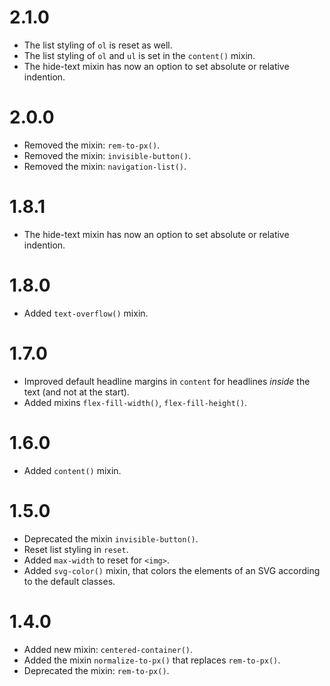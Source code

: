2.1.0
=====

*   The list styling of `ol` is reset as well.
*   The list styling of `ol` and `ul` is set in the `content()` mixin.
*   The hide-text mixin has now an option to set absolute or relative indention.

2.0.0
=====

*   Removed the mixin: `rem-to-px()`.
*   Removed the mixin: `invisible-button()`.
*   Removed the mixin: `navigation-list()`.


1.8.1
=====

*   The hide-text mixin has now an option to set absolute or relative indention. 


1.8.0
=====

*   Added `text-overflow()` mixin.


1.7.0
=====

*   Improved default headline margins in `content` for headlines *inside* the text (and not at the start).
*   Added mixins `flex-fill-width()`, `flex-fill-height()`.


1.6.0
=====

*   Added `content()` mixin.


1.5.0
=====

*   Deprecated the mixin `invisible-button()`.
*   Reset list styling in `reset`.
*   Added `max-width` to reset for `<img>`.
*   Added `svg-color()` mixin, that colors the elements of an SVG according to the default classes.


1.4.0
=====

*   Added new mixin: `centered-container()`.
*   Added the mixin `normalize-to-px()` that replaces `rem-to-px()`.
*   Deprecated the mixin: `rem-to-px()`.
